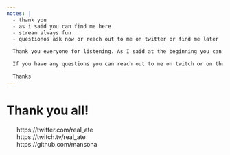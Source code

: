 ```yaml
---
notes: |
  - thank you
  - as i said you can find me here
  - stream always fun
  - questionos ask now or reach out to me on twitter or find me later

  Thank you everyone for listening. As I said at the beginning you can find me on all these places, most recently I have been streaming my open source development live on twitch on a Thursday morning. I had to skip this week because I had another engagement but I would love for you all to join me for a stream sometime.

  If you have any questions you can reach out to me on twitch or on the Ember Discord, or as I said we can natter at the happy hour later tonight too.

  Thanks
---
```


# Thank you all! <!-- .element style="position: initial" -->

<ul style="list-style-type: none">
  <li>https://twitter.com/real_ate</li>
  <li>https://twitch.tv/real_ate</li>
  <li>https://github.com/mansona</li>
<li>

